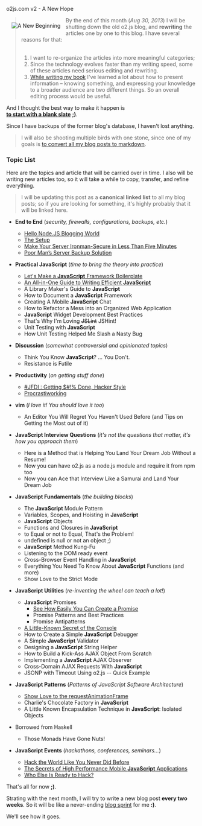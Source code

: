 o2js.com v2 - A New Hope



<img src="/assets/new-beginning.jpg" style="float:left;margin:1em" title="A New Beginning" />

> By the end of this month (*Aug 30, 2013*) I will be shutting down the old o2.js blog, and **rewriting** 
> the articles one by one to this blog. I have several reasons for that:<br>
> <br>
> 1. I want to re-organize the articles into more meaningful categories;<br>
> 2. Since the technology evolves faster than my writing speed, some of these articles need
> serious editing and rewriting.<br>
> 3. [While writing my book][jsiq] I've learned a
> lot about how to present information – knowing something, and expressing your knowledge to a broader audience are two different things. So an overall editing process
> would be useful.<br>

And I thought the best way to make it happen is<br> 
**[to start with a blank slate][tabula-rasa]** **;)**.

Since I have backups of the former blog's database, I haven't lost anything.

> I will also be shooting multiple birds with one stone, since one of my goals is [to convert all my blog posts to markdown][markdown].

[tabula-rasa]: http://en.wikipedia.org/wiki/Tabula_rasa
[jsiq]: http://o2js.com/interview-questions/
[markdown]: http://o2js.com/hello-node-js-blogging-world

<h3 id="topic-list">Topic List</h3>

Here are the topics and article that will be carried over in time. 
I also will be writing new articles too, so it will take a while to copy, transfer, and refine everything.

> I will be updating this post as a **canonical linked list** to all my blog posts; so if you are looking for something, it's highly probably that it will be linked here.

* **End to End** (*security, firewalls, configurations, backups, etc.*)
	* [Hello Node.JS Blogging World](http://o2js.com/hello-node-js-blogging-world)
	* [The Setup](http://o2js.com/the-setup)
	* [Make Your Server Ironman-Secure in Less Than Five Minutes](http://o2js.com/make-your-server-ironman-secure-in-less-than-five-minutes)
	* [Poor Man’s Server Backup Solution](http://o2js.com/poor-mans-server-backup-solution)

* **Practical JavaScript** (*time to bring the theory into practice*)
	* [Let's Make a **JavaScript** Framework Boilerplate](http://o2js.com/lets-make-a-javascript-framework-boilerplate)
	* [An All-in-One Guide to Writing Efficient **JavaScript**](http://o2js.com/an-all-in-one-guide-to-writing-efficient-javascript)
	* A Library Maker's Guide to **JavaScript**
	* How to Document a **JavaScript** Framework
	* Creating A Mobile **JavaScript** Chat
	* How to Refactor a Mess into an Organized Web Application
	* **JavaScript** Widget Development Best Practices
	* That's Why I'm Loving <strike>JSLint</strike> JSHint!
	* Unit Testing with **JavaScript**
	* How Unit Testing Helped Me Slash a Nasty Bug
* **Discussion** (*somewhat controversial and opinionated topics*)
	* Think You Know **JavaScript**? ... You Don't. 
	* Resistance is Futile
	
* **Productivity** (*on getting stuff done*)
	* [\#JFDI : Getting $\#!% Done, Hacker Style](http://o2js.com/jfdi-a-hackers-way-to-get-stuff-done)
	* [Procrastiworking](http://o2js.com/procrastiworking)

* **vim** (*I love it! You should love it too*)
	* An Editor You Will Regret You Haven't Used Before (and Tips on Getting the Most out of it)

* **JavaScript Interview Questions** (*it's not the questions that matter, it's how you approach them*)
	* Here is a Method that is Helping You Land Your Dream Job Without a Resume!
	* Now you can have o2.js as a node.js module and require it from npm too
	* Now you can Ace that Interview Like a Samurai and Land Your Dream Job

* **JavaScript Fundamentals** (*the building blocks*)
	* The **JavaScript** Module Pattern
	* Variables, Scopes, and Hoisting in **JavaScript**
	* **JavaScript** Objects
	* Functions and Closures in **JavaScript**
	* to Equal or not to Equal, That's the Problem!
	* undefined is null or not an object ;)
	* **JavaScript** Method Kung-Fu
	* Listening to the DOM ready event
	* Cross-Browser Event Handling in **JavaScript**
	* Everything You Need To Know About **JavaScript** Functions (and more)
	* Show Love to the Strict Mode

* **JavaScript Utilities** (*re-inventing the wheel can teach a lot!*)
	* **JavaScript** Promises
		* [See How Easily You Can Create a Promise](http://o2js.com/see-how-easily-you-can-create-a-promise)
		* Promise Patterns and Best Practices
		* Promise Antipatterns
	* [A Little-Known Secret of the Console](http://o2js.com:8000/a-little-known-secret-of-the-console)
	* How to Create a Simple **JavaScript** Debugger
	* A Simple **JavaScript** Validator
	* Designing a **JavaScript** String Helper
	* How to Build a Kick-Ass AJAX Object From Scratch
	* Implementing a **JavaScript** AJAX Observer
	* Cross-Domain AJAX Requests With **JavaScript**
	* JSONP with Timeout Using o2.js -- Quick Example

* **JavaScript Patterns** (*Patterns of JavaScript Software Architecture*)
	* [Show Love to the requestAnimationFrame](http://o2js.com/show-love-to-requestanimationframe)
	* Charlie's Chocolate Factory in **JavaScript**
	* A Little Known Encapsulation Technique in **JavaScript**: Isolated Objects

* Borrowed from Haskell
	* Those Monads Have Gone Nuts!

* **JavaScript Events** (*hackathons, conferences, seminars…*)
	* [Hack the World Like You Never Did Before](http://o2js.com/hack-the-world-like-you-never-did-before)
	* [The Secrets of High Performance Mobile **JavaScript** Applications](http://o2js.com/the-secrets-of-high-performance-mobile-javascript-applications)
	* [Who Else Is Ready to Hack?](http://o2js.com/are-you-ready-to-hack)

That's all for now **;)**.

Strating with the next month, I will try to write a new blog post **every two weeks**. So it will be like a never-ending [blog sprint][scrum] for me **:)**.

We'll see how it goes.

[scrum]: http://en.wikipedia.org/wiki/Scrum_(software_development) 